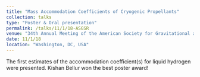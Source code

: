 ```yaml
---
title: "Mass Accommodation Coefficients of Cryogenic Propellants"
collection: talks
type: "Poster & Oral presentation"
permalink: /talks/11/1/18-ASGSR
venue: "34th Annual Meeting of the American Society for Gravitational and Space Research, Washington,"
date: 11/1/18
location: "Washington, DC, USA"
---
```


The first estimates of the accommodation coefficient(s) for liquid hydrogen were presented. Kishan Bellur won the best poster award!
